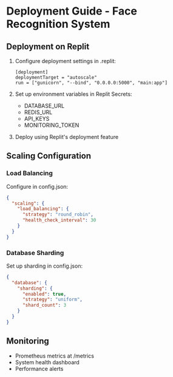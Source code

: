 
# Deployment Guide - Face Recognition System

## Deployment on Replit

1. Configure deployment settings in .replit:
   ```
   [deployment]
   deploymentTarget = "autoscale"
   run = ["gunicorn", "--bind", "0.0.0.0:5000", "main:app"]
   ```

2. Set up environment variables in Replit Secrets:
   - DATABASE_URL
   - REDIS_URL
   - API_KEYS
   - MONITORING_TOKEN

3. Deploy using Replit's deployment feature

## Scaling Configuration

### Load Balancing
Configure in config.json:
```json
{
  "scaling": {
    "load_balancing": {
      "strategy": "round_robin",
      "health_check_interval": 30
    }
  }
}
```

### Database Sharding
Set up sharding in config.json:
```json
{
  "database": {
    "sharding": {
      "enabled": true,
      "strategy": "uniform",
      "shard_count": 3
    }
  }
}
```

## Monitoring
- Prometheus metrics at /metrics
- System health dashboard
- Performance alerts
